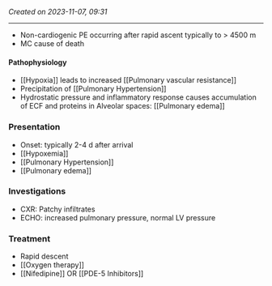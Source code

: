 *Created on 2023-11-07, 09:31* 

---
- Non-cardiogenic PE occurring after rapid ascent typically to > 4500 m
- MC cause of death 

#### Pathophysiology
- [[Hypoxia]] leads to increased [[Pulmonary vascular resistance]]
- Precipitation of [[Pulmonary Hypertension]]
- Hydrostatic pressure and inflammatory response causes accumulation of ECF and proteins in Alveolar spaces: [[Pulmonary edema]]

### Presentation
- Onset: typically 2-4 d after arrival
- [[Hypoxemia]]
- [[Pulmonary Hypertension]]
- [[Pulmonary edema]]

### Investigations
- CXR: Patchy infiltrates
- ECHO: increased pulmonary pressure, normal LV pressure

### Treatment
- Rapid descent
- [[Oxygen therapy]]
- [[Nifedipine]] OR [[PDE-5 Inhibitors]] 
